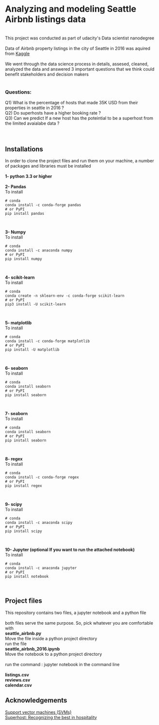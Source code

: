 # Analyzing and modeling Seattle Airbnb listings data
<br>
This project was conducted as part of udacity's Data scientist nanodegree
<br><br>
Data of Airbnb property listings in the city of Seattle in 2016 was aquired from <a href="https://www.kaggle.com/datasets/airbnb/seattle?rvi=1" target="blank">Kaggle</a>
<br><br>
We went through the data science process in details, assesed, cleaned, analyzed the data and answered 3 important questions that we think could benefit stakeholders and decision makers
<br><br>

### Questions:
Q1) What is the percentage of hosts that made 35K USD from their properties in seattle in 2016 ?  
Q2) Do superhosts have a higher booking rate ? 
<br>
Q3) Can we predict If a new host has the poteintial to be a superhost from the limited avaialabe data ?  
<br>
<br>

## Installations
In order to clone the project files and run them on your machine, a number of packages and libraries must be installed 
<br><br>
**1- python 3.3 or higher**
<br><br>
**2- Pandas**
<br>
  To install 
<br>
```
# conda
conda install -c conda-forge pandas
# or PyPI
pip install pandas
```
<br>

**3- Numpy**
<br>
  To install 
<br>
```
# conda
conda install -c anaconda numpy
# or PyPI
pip install numpy
```
<br>

**4- scikit-learn**
<br>
  To install 
<br>
```
# conda
conda create -n sklearn-env -c conda-forge scikit-learn
# or PyPI
pip3 install -U scikit-learn
```
<br>

**5- matplotlib**
<br>
  To install 
<br>
```
# conda
conda install -c conda-forge matplotlib
# or PyPI
pip install -U matplotlib
```
<br>

**6- seaborn**
<br>
  To install 
<br>
```
# conda
conda install seaborn
# or PyPI
pip install seaborn
```
<br>

**7- seaborn**
<br>
  To install 
<br>
```
# conda
conda install seaborn
# or PyPI
pip install seaborn
```
<br>

**8- regex**
<br>
  To install 
<br>
```
# conda
conda install -c conda-forge regex
# or PyPI
pip install regex
```
<br>

**9- scipy**
<br>
  To install 
<br>
```
# conda
conda install -c anaconda scipy
# or PyPI
pip install scipy
```
<br>

**10- Jupyter (optional If you want to run the attached notebook)**
<br>
  To install 
<br>
```
# conda
conda install -c anaconda jupyter
# or PyPI
pip install notebook
```
<br>

## Project files
This repository contains two files, a jupyter notebook and a python file
<br><br>
both files serve the same purpose. So, pick whatever you are comfortable with 
<br>
**seattle_airbnb.py**
<br>
Move the file inside a python project directory
<br>
run the file
<br>
**seattle_airbnb_2016.ipynb**
<br>
Move the notebook to a python project directory
<br><br>
run the command : jupyter notebook in the command line 
<br><br>
**listings.csv**
<br>
**reviews.csv**
<br>
**calendar.csv**
<br>

## Acknowledgements
<a href="https://scikit-learn.org/stable/modules/svm.html">Support vector machines (SVMs)</a>
<br>
<a href="https://www.airbnb.com/e/superhost">Superhost: Recognizing the best in hospitality</a>
